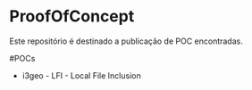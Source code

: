 # ProofOfConcept
Este repositório é destinado a publicação de POC encontradas.

#POCs
- i3geo - LFI - Local File Inclusion
